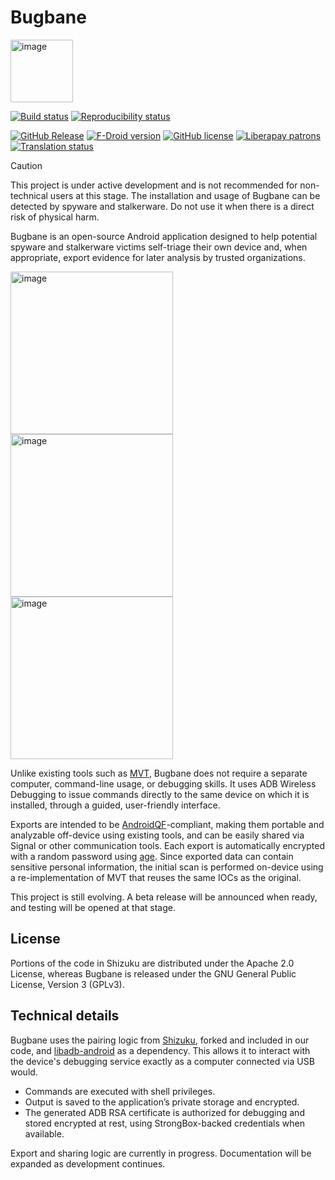 # Bugbane
<img width="100" alt="image" src="https://raw.githubusercontent.com/osservatorionessuno/bugbane/refs/heads/main/icons/ic_bugbane_zoom.svg" />

[![Build status](https://github.com/osservatorionessuno/bugbane/actions/workflows/build.yml/badge.svg?branch=main)](https://github.com/osservatorionessuno/bugbane/actions/workflows/build.yml?query=branch:main)
[![Reproducibility status](https://github.com/osservatorionessuno/bugbane/actions/workflows/repro.yml/badge.svg?branch=main)](https://github.com/osservatorionessuno/bugbane/actions/workflows/repro.yml?query=branch:main)

[![GitHub Release](https://img.shields.io/github/v/release/osservatorionessuno/bugbane)](https://github.com/osservatorionessuno/bugbane/releases/latest)
[![F-Droid version](https://img.shields.io/f-droid/v/org.osservatorionessuno.bugbane)](https://f-droid.org/packages/org.osservatorionessuno.bugbane/)
[![GitHub license](https://img.shields.io/github/license/osservatorionessuno/bugbane)](https://github.com/osservatorionessuno/bugbane/blob/main/LICENSE)
[![Liberapay patrons](https://img.shields.io/liberapay/patrons/0n_odv)](https://liberapay.com/0n_odv/)
[![Translation status](https://hosted.weblate.org/widget/bugbane/bugbane/svg-badge.svg)](https://hosted.weblate.org/engage/bugbane/)

> [!CAUTION]
> This project is under active development and is not recommended for non-technical users at this stage.
> The installation and usage of Bugbane can be detected by spyware and stalkerware. Do not use it when there is a direct risk of physical harm.

Bugbane is an open-source Android application designed to help potential spyware and stalkerware victims self-triage their own device and, when appropriate, export evidence for later analysis by trusted organizations.


<img width="260" alt="image" src="https://raw.githubusercontent.com/osservatorionessuno/bugbane/refs/heads/main/fastlane/metadata/android/en-US/images/phoneScreenshots/4.png" /> <img width="260" alt="image" src="https://raw.githubusercontent.com/osservatorionessuno/bugbane/refs/heads/main/fastlane/metadata/android/en-US/images/phoneScreenshots/9.png" /> <img width="260" alt="image" src="https://raw.githubusercontent.com/osservatorionessuno/bugbane/refs/heads/main/fastlane/metadata/android/en-US/images/phoneScreenshots/7.png" />


Unlike existing tools such as [MVT](https://mvt.re), Bugbane does not require a separate computer, command-line usage, or debugging skills. It uses ADB Wireless Debugging to issue commands directly to the same device on which it is installed, through a guided, user-friendly interface.

Exports are intended to be [AndroidQF](https://github.com/botherder/androidqf)-compliant, making them portable and analyzable off-device using existing tools, and can be easily shared via Signal or other communication tools. Each export is automatically encrypted with a random password using [age](https://github.com/FiloSottile/age). Since exported data can contain sensitive personal information, the initial scan is performed on-device using a re-implementation of MVT that reuses the same IOCs as the original.

This project is still evolving. A beta release will be announced when ready, and testing will be opened at that stage.

## License
Portions of the code in Shizuku are distributed under the Apache 2.0 License, whereas Bugbane is released under the GNU General Public License, Version 3 (GPLv3).

## Technical details
Bugbane uses the pairing logic from [Shizuku](https://github.com/RikkaApps/Shizuku), forked and included in our code, and [libadb-android](https://github.com/MuntashirAkon/libadb-android) as a dependency. This allows it to interact with the device's debugging service exactly as a computer connected via USB would.
 - Commands are executed with shell privileges.
 - Output is saved to the application’s private storage and encrypted.
 - The generated ADB RSA certificate is authorized for debugging and stored encrypted at rest, using StrongBox-backed credentials when available.

Export and sharing logic are currently in progress. Documentation will be expanded as development continues.
